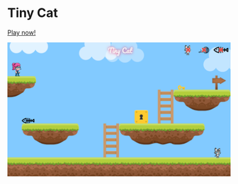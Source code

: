 # Tiny Cat

[Play now!](https://veroreinah.github.io/tiny-cat-game/)

![alt text](https://raw.githubusercontent.com/veroreinah/tiny-cat-game/master/images/screenshots/game-level2.png "Game Screenshot")
